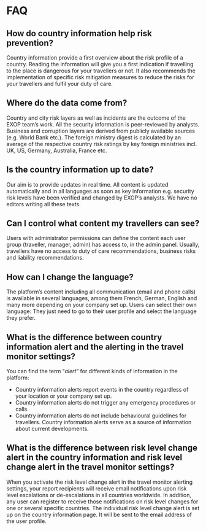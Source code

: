 # FAQ

## How do country information help risk prevention?

Country information provide a first overview about the risk profile of a country. Reading the information will give you a first indication if travelling to the place is dangerous for your travellers or not. It also recommends the implementation of specific risk mitigation measures to reduce the risks for your travellers and fulfil your duty of care.

## Where do the data come from?

Country and city risk layers as well as incidents are the outcome of the EXOP team’s work. All the security information is peer-reviewed by analysts. Business and corruption layers are derived from publicly available sources \(e.g. World Bank etc.\). The foreign ministry digest is calculated by an average of the respective country risk ratings by key foreign ministries incl. UK, US, Germany, Australia, France etc.

## Is the country information up to date?

Our aim is to provide updates in real time. All content is updated automatically and in all languages as soon as key information e.g. security risk levels have been verified and changed by EXOP’s analysts. We have no editors writing all these texts.

## Can I control what content my travellers can see?

Users with administrator permissions can define the content each user group \(traveller, manager, admin\) has access to, in the admin panel. Usually, travellers have no access to duty of care recommendations, business risks and liability recommendations.

## How can I change the language?

The platform’s content including all communication \(email and phone calls\) is available in several languages, among them French, German, English and many more depending on your company set up. Users can select their own language: They just need to go to their user profile and select the language they prefer.

## What is the difference between country information alert and the alerting in the travel monitor settings?

You can find the term “_alert_” for different kinds of information in the platform:

* Country information alerts report events in the country regardless of your location or your company set up.
* Country information alerts do not trigger any emergency procedures or calls.
* Country information alerts do not include behavioural guidelines for travellers. Country information alerts serve as a source of information about current developments.

## What is the difference between risk level change alert in the country information and risk level change alert in the travel monitor settings?

When you activate the risk level change alert in the travel monitor alerting settings, your report recipients will receive email notifications upon risk level escalations or de-escalations in all countries worldwide. In addition, any user can register to receive those notifications on risk level changes for one or several specific countries. The individual risk level change alert is set up on the country information page. It will be sent to the email address of the user profile.

